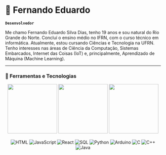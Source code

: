 # 🤠 Fernando Eduardo

**`Desenvolvedor`**

Me chamo Fernando Eduardo Silva Dias, tenho 19 anos e sou natural do Rio Grande do Norte. Concluí o ensino médio no IFRN, com o curso técnico em informática. Atualmente, estou cursando Ciências e Tecnologia na UFRN. Tenho interesses nas áreas de Ciência da Computação, Sistemas Embarcados, Internet das Coisas (IoT) e, principalmente, Aprendizado de Máquina (Machine Learning).


---

### 👾 Ferramentas e Tecnologias

<div align="center" display="flex">
  <img src="https://github-readme-streak-stats.herokuapp.com/?user=diassf3&show_icons=true&theme=merko&locale=pt-br"" height="160em"/>
  <img height="160em" src="https://github-readme-stats.vercel.app/api?username=diassf3&show_icons=true&theme=merko&include_all_commits=true&count_private=true&locale=pt-br"/>
  
  <img src="https://github-readme-stats.vercel.app/api/top-langs/?username=diassf3&layout=compact&theme=merko&locale=pt-br" height="160em"/>
</div>
</br>
<div align="center" display="flex">
  <img alt="HTML" src="https://img.shields.io/badge/HTML5-E34F26?style=for-the-badge&logo=html5&logoColor=white"/>
  <img alt="JavaScript" src="https://img.shields.io/badge/javascript%20-%23323330.svg?&style=for-the-badge&logo=javascript&logoColor=%23F7DF1E"/>
  <img alt="React" src="https://img.shields.io/badge/-ReactJs-61DAFB?logo=react&logoColor=white&style=for-the-badge"/>
  <img alt="SQL" src="https://img.shields.io/badge/MySQL-4479A1?style=for-the-badge&logo=mysql&logoColor=white"/>
  <img alt="Python" src="https://img.shields.io/badge/python%20-%2314354C.svg?&style=for-the-badge&logo=python&logoColor=white"/>
  <img alt="Arduino" src="https://img.shields.io/badge/Arduino-00979D?style=for-the-badge&logo=Arduino&logoColor=white"/>
  <img alt="C" src="https://img.shields.io/badge/C-00599C?style=for-the-badge&logo=c&logoColor=white"/>
  <img alt="C++" src="https://img.shields.io/badge/C%2B%2B-00599C?style=for-the-badge&logo=c%2B%2B&logoColor=white"/>
  <img alt="Java" src="https://img.shields.io/badge/java-%23ED8B00.svg?&style=for-the-badge&logo=java&logoColor=white"/>
  </br>
</div>

